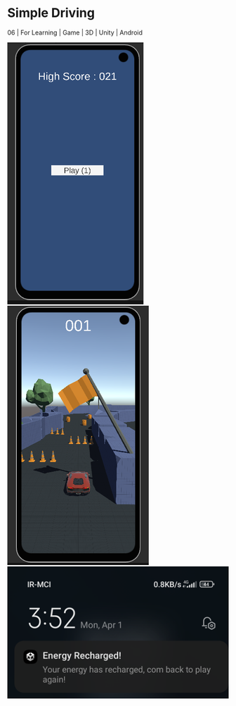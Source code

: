 # Simple Driving

06 | For Learning | Game | 3D | Unity | Android

![shot00](shots/00.png)
![shot01](shots/01.png)
![shot02](shots/02.png)
